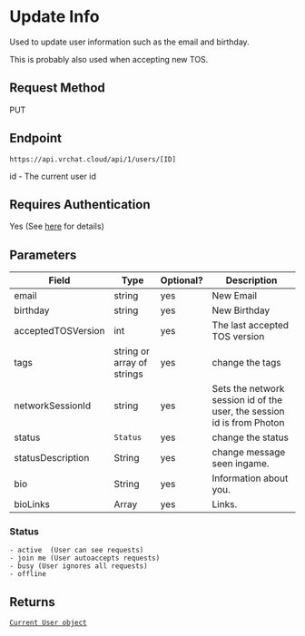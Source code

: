 # Update Info

Used to update user information such as the email and birthday.

This is probably also used when accepting new TOS.

## Request Method
PUT

## Endpoint
    https://api.vrchat.cloud/api/1/users/[ID]

id - The current user id

## Requires Authentication
Yes (See [here](Authorization.md) for details)

## Parameters

Field | Type | Optional? | Description
------|------|-----------|------------
email | string | yes | New Email
birthday | string | yes | New Birthday
acceptedTOSVersion | int |  yes | The last accepted TOS version
tags | string or array of strings | yes | change the tags
networkSessionId | string | yes |  Sets the network session id of the user, the session id is from Photon
status | `Status` | yes | change the status
statusDescription | String | yes | change message seen ingame.
bio | String | yes | Information about you.
bioLinks | Array | yes | Links.

### Status

    - active  (User can see requests)
    - join me (User autoaccepts requests)
    - busy (User ignores all requests)
    - offline

## Returns

[`Current User object`](Objects/User.md?id=current-user-object)
